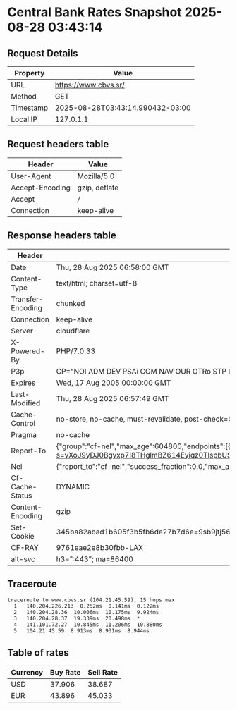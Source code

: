 # Central Bank Rates Snapshot 2025-08-28 03:43:14
## Request Details

| Property | Value |
|----------|-------|
| URL | https://www.cbvs.sr/ |
| Method | GET |
| Timestamp | 2025-08-28T03:43:14.990432-03:00 |
| Local IP | 127.0.1.1 |
    
## Request headers table

| Header | Value |
|--------|-------|
| User-Agent | Mozilla/5.0 |
| Accept-Encoding | gzip, deflate |
| Accept | */* |
| Connection | keep-alive |

    
## Response headers table
| Header | Value |
|--------|-------|
| Date | Thu, 28 Aug 2025 06:58:00 GMT |
| Content-Type | text/html; charset=utf-8 |
| Transfer-Encoding | chunked |
| Connection | keep-alive |
| Server | cloudflare |
| X-Powered-By | PHP/7.0.33 |
| P3p | CP="NOI ADM DEV PSAi COM NAV OUR OTRo STP IND DEM" |
| Expires | Wed, 17 Aug 2005 00:00:00 GMT |
| Last-Modified | Thu, 28 Aug 2025 06:57:49 GMT |
| Cache-Control | no-store, no-cache, must-revalidate, post-check=0, pre-check=0 |
| Pragma | no-cache |
| Report-To | {"group":"cf-nel","max_age":604800,"endpoints":[{"url":"https://a.nel.cloudflare.com/report/v4?s=vXoJ9yDJ0Bgvxp7I8THglmBZ614Eyiqz0TlspbUSL115ey2%2FJAeVgNuhzE%2BzrCmWAsdL6whWaByWEJwHXWCW%2FLEuT7J%2BYaPig%2Fd1"}]} |
| Nel | {"report_to":"cf-nel","success_fraction":0.0,"max_age":604800} |
| Cf-Cache-Status | DYNAMIC |
| Content-Encoding | gzip |
| Set-Cookie | 345ba82abad1b605f3b5fb6de27b7d6e=9sb9jtj56fmug4386opt3frha1; HttpOnly; Path=/ |
| CF-RAY | 9761eae2e8b30fbb-LAX |
| alt-svc | h3=":443"; ma=86400 |

## Traceroute 

```
traceroute to www.cbvs.sr (104.21.45.59), 15 hops max
  1   140.204.226.213  0.252ms  0.141ms  0.122ms 
  2   140.204.28.36  10.006ms  10.175ms  9.924ms 
  3   140.204.28.37  19.339ms  20.498ms  * 
  4   141.101.72.27  10.845ms  11.206ms  10.880ms 
  5   104.21.45.59  8.913ms  8.931ms  8.944ms 

```


## Table of rates

| Currency | Buy Rate | Sell Rate |
|----------|----------|-----------|
| USD | 37.906 | 38.687 |
| EUR | 43.896 | 45.033 |
